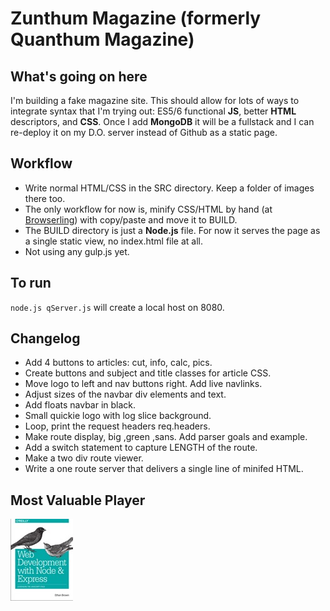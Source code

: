 # Zunthum Magazine (formerly Quanthum Magazine)

## What's going on here
I'm building a fake magazine site.  This should allow for lots of ways to 
integrate syntax that I'm trying out: ES5/6 functional **JS**, 
better **HTML** descriptors, and **CSS**. Once I add 
**MongoDB** it will 
be a fullstack and I can re-deploy it on my D.O. server instead of 
Github as a static page.  
## Workflow
* Write normal HTML/CSS in the SRC directory.  Keep a folder of images 
there too. 
* The only workflow for now is, minify CSS/HTML by hand 
(at [Browserling](http://browserling.com)) with copy/paste and move it 
to BUILD.  
* The BUILD directory is just a **Node.js** file.  For now it serves the 
page as a single static 
view, no index.html file at all.
* Not using any gulp.js yet.
## To run
`node.js qServer.js` will create a local host on 8080.
## Changelog
* Add 4 buttons to articles: cut, info, calc, pics.
* Create buttons and subject and title classes for article CSS.
* Move logo to left and nav buttons right.  Add live navlinks.
* Adjust sizes of the navbar div elements and text.
* Add floats navbar in black.
* Small quickie logo with log slice background.
* Loop, print the request headers req.headers.
* Make route display, big ,green ,sans. Add parser goals and example.
* Add a switch statement to capture LENGTH of the route.
* Make a two div route viewer.
* Write a one route server that delivers a single line of minifed HTML.
## Most Valuable Player
![OReilly Book Cover](https://github.com/atom-box/quanta/blob/master/oreilly.jpg)
